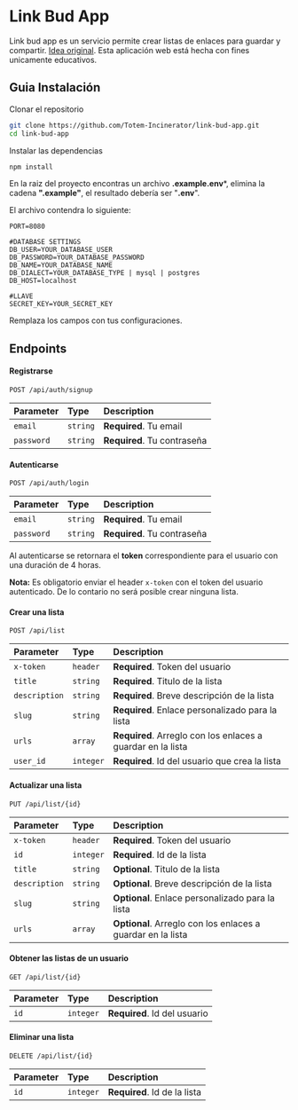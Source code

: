
# Link Bud App

Link bud app es un servicio permite crear listas de enlaces para guardar y compartir.
[Idea original](https://projectbook.code.brettchalupa.com/web-apps/linkbud.html). Esta aplicación web 
está hecha con fines unicamente educativos. 


## Guia Instalación


Clonar el repositorio

```bash
git clone https://github.com/Totem-Incinerator/link-bud-app.git
cd link-bud-app
```

Instalar las dependencias
```bash
npm install
```

En la raiz del proyecto encontras un archivo **.example.env***, elimina la cadena **".example"**, el resultado debería ser "**.env**".

El archivo contendra lo siguiente:
```enviroment
PORT=8080

#DATABASE SETTINGS
DB_USER=YOUR_DATABASE_USER
DB_PASSWORD=YOUR_DATABASE_PASSWORD
DB_NAME=YOUR_DATABASE_NAME
DB_DIALECT=YOUR_DATABASE_TYPE | mysql | postgres 
DB_HOST=localhost

#LLAVE
SECRET_KEY=YOUR_SECRET_KEY
```
Remplaza los campos con tus configuraciones.


## Endpoints

#### Registrarse

```http
POST /api/auth/signup
```

| Parameter | Type     | Description                |
| :-------- | :------- | :------------------------- |
| `email` | `string` | **Required**. Tu email |
| `password` | `string` | **Required**. Tu contraseña |

#### Autenticarse

```http
POST /api/auth/login
```

| Parameter | Type     | Description                       |
| :-------- | :------- | :-------------------------------- |
| `email` | `string` | **Required**. Tu email |
| `password` | `string` | **Required**. Tu contraseña |

Al autenticarse se retornara el **token** correspondiente para el usuario
con una duración de 4 horas. 

**Nota:** Es obligatorio enviar el header ```x-token``` con el token del usuario autenticado.
De lo contario no será posible crear ninguna lista.


#### Crear una lista
```http
POST /api/list
```
| Parameter | Type     | Description                |
| :-------- | :------- | :------------------------- |
| `x-token` | `header` | **Required**. Token del usuario |
| `title` | `string` | **Required**. Titulo de la lista |
| `description` | `string` | **Required**. Breve descripción de la lista |
| `slug` | `string` | **Required**. Enlace personalizado para la lista |
| `urls` | `array` | **Required**. Arreglo con los enlaces a guardar en la lista |
| `user_id` | `integer` | **Required**. Id del usuario que crea la lista |


#### Actualizar una lista
```http
PUT /api/list/{id}
```
| Parameter | Type     | Description                |
| :-------- | :------- | :------------------------- |
| `x-token` | `header` | **Required**. Token del usuario |
| `id` | `integer` | **Required**. Id de la lista |
| `title` | `string` | **Optional**. Titulo de la lista |
| `description` | `string` | **Optional**. Breve descripción de la lista |
| `slug` | `string` | **Optional**. Enlace personalizado para la lista |
| `urls` | `array` | **Optional**. Arreglo con los enlaces a guardar en la lista |

#### Obtener las listas de un usuario
```http
GET /api/list/{id}
```
| Parameter | Type     | Description                |
| :-------- | :------- | :------------------------- |
| `id` | `integer` | **Required**. Id del usuario |

#### Eliminar una lista
```http
DELETE /api/list/{id}
```
| Parameter | Type     | Description                |
| :-------- | :------- | :------------------------- |
| `id` | `integer` | **Required**. Id de la lista |
